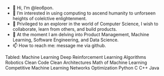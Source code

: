 - 👋 Hi, I’m @leo6pon.
- 👀 I’m interested in using computing to ascend humanity to unforseen heights of colelctive enlightenment.
- 🌱 Privileged to an explorer in the world of Computer Science, I wish to collaborate, learn from others, and build products. 
- 💞️ At the moment I am delving into Product Management, Machine Learning, Software Engineering, and Data Science.
- 📫 How to reach me: message me via github.

<!---
leo6pon/leo6pon is a ✨ special ✨ repository because its `README.md` (this file) appears on your GitHub profile.
You can click the Preview link to take a look at your changes.
--->


Tabled:
Machine Learning
Deep Reinforcement Learning
Algorithms
Robotics
Clean Code
Clean Architectures
Math of Machine Learning
Competitive Machine Learning
Networks
Optimization
Python
C
C++
Java
